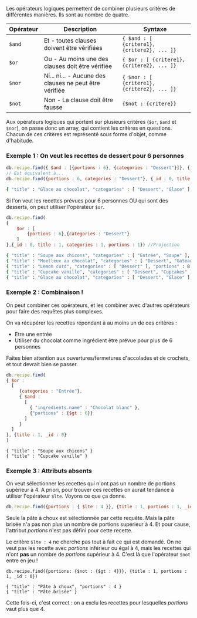 Les opérateurs logiques permettent de combiner plusieurs critères de différentes manières. Ils sont au nombre de quatre.

|Opérateur|Description|Syntaxe
|---|---|---|
|```$and```|Et - toutes clauses doivent être vérifiées|```{ $and : [ {critere1}, {critere2}, ... ]}```|
|```$or```|Ou - Au moins une des clauses doit être vérifiée|```{ $or : [ {critere1}, {critere2}, ... ]}```|
|```$nor```|Ni... ni... - Aucune des clauses ne peut être vérifiée|```{ $nor : [ {critere1}, {critere2}, ... ]}```|
|```$not```|Non - La clause doit être fausse|```{$not : {critere}}```|

Aux opérateurs logiques qui portent sur plusieurs critères (```$or```, ```$and``` et ```$nor```), on passe donc un array, qui contient les critères en questions. Chacun de ces critères est représenté sous forme d'objet, comme d'habitude.

### Exemple 1 : On veut les recettes de dessert pour 6 personnes

```javascript
db.recipe.find({ $and : [{portions : 6}, {categories : "Dessert"}]}, {_id : 0, title : 1, categories : 1, portions : 1})
// Est équivalent à...
db.recipe.find({portions : 6, categories : "Dessert"}, {_id : 0, title : 1, categories : 1, portions : 1})
```

```bash
{ "title" : "Glace au chocolat", "categories" : [ "Dessert", "Glace" ], "portions" : 6 }
```

Si l'on veut les recettes prévues pour 6 personnes OU qui sont des desserts, on peut utiliser l'opérateur ```$or```.

```javascript
db.recipe.find(
{
    $or : [
        {portions : 6},{categories : "Dessert"}
    ]
},{_id : 0, title : 1, categories : 1, portions : 1}) //Projection
```

```bash
{ "title" : "Soupe aux chicons", "categories" : [ "Entrée", "Soupe" ], "portions" : 6 }
{ "title" : "Moelleux au chocolat", "categories" : [ "Dessert", "Gateau" ], "portions" : 8 }
{ "title" : "Lemon curd", "categories" : [ "Dessert" ], "portions" : 8 }
{ "title" : "Cupcake vanille", "categories" : [ "Dessert", "Cupcakes" ], "portions" : 10 }
{ "title" : "Glace au chocolat", "categories" : [ "Dessert", "Glace" ], "portions" : 6 }
```

### Exemple 2 : Combinaison !

On peut combiner ces opérateurs, et les combiner avec d'autres opérateurs pour faire des requêtes plus complexes.

On va récupérer les recettes répondant à au moins un de ces critères :

- Etre une entrée
- Utiliser du chocolat comme ingrédient être prévue pour plus de 6 personnes

Faites bien attention aux ouvertures/fermetures d'accolades et de crochets, et tout devrait bien se passer.

```javascript
db.recipe.find(
{ $or :
  [ 
     {categories : "Entrée"},
     { $and :
       [
         { "ingredients.name" : "Chocolat blanc" },
         {"portions" : {$gt : 6}}
       ]
     }
  ]
}, {title : 1, _id : 0}
)
```

```
{ "title" : "Soupe aux chicons" }
{ "title" : "Cupcake vanille" }
```

### Exemple 3 : Attributs absents

On veut sélectionner les recettes qui n'ont pas un nombre de portions supérieur à 4. A priori, pour trouver ces recettes on aurait tendance à utiliser l'opérateur ```$lte```. Voyons ce que ça donne.

```javascript
db.recipe.find({portions : { $lte : 4 }}, {title : 1, portions : 1, _id : 0})
```

Seule la pâte à choux est sélectionnée par cette requête. Mais la pâte brisée n'a pas non plus un nombre de portions supérieur à 4. Et pour cause, l'attribut *portions* n'est pas défini pour cette recette.

Le critère ```$lte : 4``` ne cherche pas tout à fait ce qui est demandé. On ne veut pas les recette avec *portions* inférieur ou égal à 4, mais les recettes qui n'ont **pas** un nombre de *portions* supérieur à 4. C'est là que l'opérateur ```$not``` entre en jeu !

```
db.recipe.find({portions: {$not : {$gt : 4}}}, {title : 1, portions : 1, _id : 0})
```

```
{ "title" : "Pâte à choux", "portions" : 4 }
{ "title" : "Pâte brisée" }
```

Cette fois-ci, c'est correct : on a exclu les recettes pour lesquelles *portions* vaut plus que 4.